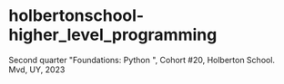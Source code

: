 # holbertonschool-higher_level_programming
Second quarter "Foundations: Python ", Cohort #20, Holberton School. Mvd, UY, 2023
